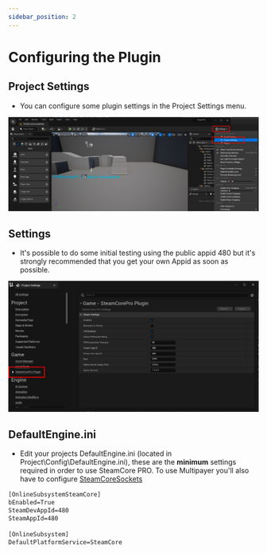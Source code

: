 ```yaml
---
sidebar_position: 2
---
```


# Configuring the Plugin


## Project Settings
- You can configure some plugin settings in the Project Settings menu.

![Image](../../../static/img/project_settings.png)

## Settings
- It's possible to do some initial testing using the public appid 480 but it's strongly recommended that you get your own Appid as soon as possible.

![Image](../../../static/img/project_settings_2.png)

## DefaultEngine.ini
- Edit your projects DefaultEngine.ini (located in Project\Config\DefaultEngine.ini), these are the **minimum** settings required in order to use SteamCore PRO. To use Multipayer you'll also have to configure [SteamCoreSockets](../multiplayer/configuring_steamsockets.md)

```
[OnlineSubsystemSteamCore]
bEnabled=True
SteamDevAppId=480
SteamAppId=480

[OnlineSubsystem]
DefaultPlatformService=SteamCore
```